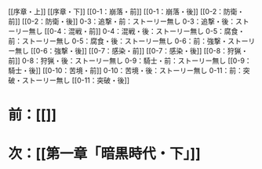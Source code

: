 [[序章・上]]
[[序章・下]]
[[0-1：崩落・前]]
[[0-1：崩落・後]]
[[0-2：防衛・前]]
[[0-2：防衛・後]]
0-3：追撃・前：ストーリー無し
0-3：追撃・後：ストーリー無し
[[0-4：混戦・前]]
0-4：混戦・後：ストーリー無し
0-5：腐食・前：ストーリー無し
0-5：腐食・後：ストーリー無し
0-6：前：強撃・ストーリー無し
[[0-6：強撃・後]]
[[0-7：感染・前]]
[[0-7：感染・後]]
[[0-8：狩猟・前]]
0-8：狩猟・後：ストーリー無し
0-9：騎士・前：ストーリー無し
[[0-9：騎士・後]]
[[0-10：苦境・前]]
0-10：苦境・後：ストーリー無し
0-11：前：突破・ストーリー無し
[[0-11：突破・後]]

# 前：[[]]
# 次：[[第一章「暗黒時代・下」]]